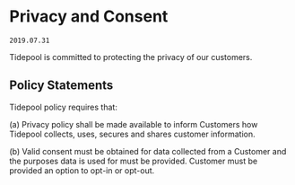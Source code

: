 # Privacy and Consent

`2019.07.31`

Tidepool is committed to protecting the privacy of our customers.

## Policy Statements

Tidepool policy requires that:

(a) Privacy policy shall be made available to inform Customers how Tidepool
collects, uses, secures and shares customer information. 

(b) Valid consent must be obtained for data collected from a Customer and the
purposes data is used for must be provided.  Customer must be provided an option
to opt-in or opt-out.